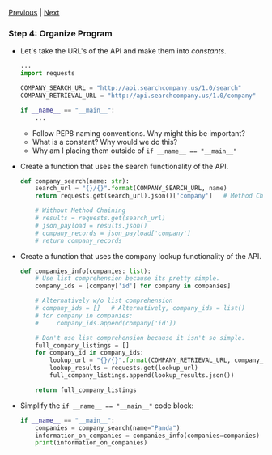 [Previous](exercise-3.md) |  [Next](exercise-5.md)
### Step 4: Organize Program
* Let's take the URL's of the API and make them into _constants_.
    ```python
    ...
    import requests
    
    COMPANY_SEARCH_URL = "http://api.searchcompany.us/1.0/search"
    COMPANY_RETRIEVAL_URL = "http://api.searchcompany.us/1.0/company"
    
    if __name__ == "__main__":
        ...
    ```
    * Follow PEP8 naming conventions.  Why might this be important?
    * What is a constant? Why would we do this?
    * Why am I placing them outside of `if __name__ == "__main__"`
    
* Create a function that uses the search functionality of the API.
    
    ```python
    def company_search(name: str):
        search_url = "{}/{}".format(COMPANY_SEARCH_URL, name)
        return requests.get(search_url).json()['company']   # Method Chaining
    
        # Without Method Chaining
        # results = requests.get(search_url)
        # json_payload = results.json()
        # company_records = json_payload['company']
        # return company_records
    ```

* Create a function that uses the company lookup functionality of the API.

    ```python
    def companies_info(companies: list):
        # Use list comprehension because its pretty simple.
        company_ids = [company['id'] for company in companies]
    
        # Alternatively w/o list comprehension
        # company_ids = []   # Alternatively, company_ids = list()
        # for company in companies:
        #     company_ids.append(company['id'])
    
        # Don't use list comprehension because it isn't so simple.
        full_company_listings = []
        for company_id in company_ids:
            lookup_url = "{}/{}".format(COMPANY_RETRIEVAL_URL, company_id)
            lookup_results = requests.get(lookup_url)
            full_company_listings.append(lookup_results.json())
    
        return full_company_listings
    ```   

* Simplify the `if __name__ == "__main__"` code block:

    ```python
    if __name__ == "__main__":
        companies = company_search(name="Panda")
        information_on_companies = companies_info(companies=companies)
        print(information_on_companies)
    ```

